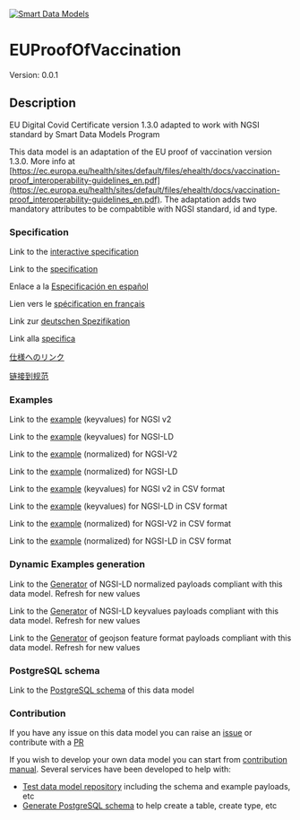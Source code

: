 [![Smart Data Models](https://smartdatamodels.org/wp-content/uploads/2022/01/SmartDataModels_logo.png "Logo")](https://smartdatamodels.org)
# EUProofOfVaccination
Version: 0.0.1

## Description 

EU Digital Covid Certificate version 1.3.0 adapted to work with NGSI standard by Smart Data Models Program

This data model is an adaptation of the EU proof of vaccination version 1.3.0. More info at [https://ec.europa.eu/health/sites/default/files/ehealth/docs/vaccination-proof_interoperability-guidelines_en.pdf](https://ec.europa.eu/health/sites/default/files/ehealth/docs/vaccination-proof_interoperability-guidelines_en.pdf). The adaptation adds two mandatory attributes to be compabtible with NGSI standard, id and type.
### Specification

Link to the [interactive specification](https://swagger.lab.fiware.org/?url=https://smart-data-models.github.io/dataModel.COVID19/EUProofOfVaccination/swagger.yaml)

Link to the [specification](https://github.com/smart-data-models/dataModel.COVID19/blob/master/EUProofOfVaccination/doc/spec.md)

Enlace a la [Especificación en español](https://github.com/smart-data-models/dataModel.COVID19/blob/master/EUProofOfVaccination/doc/spec_ES.md)

Lien vers le [spécification en français](https://github.com/smart-data-models/dataModel.COVID19/blob/master/EUProofOfVaccination/doc/spec_FR.md)

Link zur [deutschen Spezifikation](https://github.com/smart-data-models/dataModel.COVID19/blob/master/EUProofOfVaccination/doc/spec_DE.md)

Link alla [specifica](https://github.com/smart-data-models/dataModel.COVID19/blob/master/EUProofOfVaccination/doc/spec_IT.md)

[仕様へのリンク](https://github.com/smart-data-models/dataModel.COVID19/blob/master/EUProofOfVaccination/doc/spec_JA.md)

[链接到规范](https://github.com/smart-data-models/dataModel.COVID19/blob/master/EUProofOfVaccination/doc/spec_ZH.md)
### Examples

Link to the [example](https://smart-data-models.github.io/dataModel.COVID19/EUProofOfVaccination/examples/example.json) (keyvalues) for NGSI v2

Link to the [example](https://smart-data-models.github.io/dataModel.COVID19/EUProofOfVaccination/examples/example.jsonld) (keyvalues) for NGSI-LD

Link to the [example](https://smart-data-models.github.io/dataModel.COVID19/EUProofOfVaccination/examples/example-normalized.json) (normalized) for NGSI-V2

Link to the [example](https://smart-data-models.github.io/dataModel.COVID19/EUProofOfVaccination/examples/example-normalized.jsonld) (normalized) for NGSI-LD

Link to the [example](https://smart-data-models.github.io/dataModel.COVID19/EUProofOfVaccination/examples/example.json.csv) (keyvalues) for NGSI v2 in CSV format

Link to the [example](https://smart-data-models.github.io/dataModel.COVID19/EUProofOfVaccination/examples/example.jsonld.csv) (keyvalues) for NGSI-LD in CSV format

Link to the [example](https://smart-data-models.github.io/dataModel.COVID19/EUProofOfVaccination/examples/example-normalized.json.csv) (normalized) for NGSI-V2 in CSV format

Link to the [example](https://smart-data-models.github.io/dataModel.COVID19/EUProofOfVaccination/examples/example-normalized.jsonld.csv) (normalized) for NGSI-LD in CSV format
### Dynamic Examples generation

Link to the [Generator](https://smartdatamodels.org/extra/ngsi-ld_generator.php?schemaUrl=https://raw.githubusercontent.com/smart-data-models/dataModel.COVID19/master/EUProofOfVaccination/schema.json&email=info@smartdatamodels.org) of NGSI-LD normalized payloads compliant with this data model. Refresh for new values

Link to the [Generator](https://smartdatamodels.org/extra/ngsi-ld_generator_keyvalues.php?schemaUrl=https://raw.githubusercontent.com/smart-data-models/dataModel.COVID19/master/EUProofOfVaccination/schema.json&email=info@smartdatamodels.org) of NGSI-LD keyvalues payloads compliant with this data model. Refresh for new values

Link to the [Generator](https://smartdatamodels.org/extra/geojson_features_generator.php?schemaUrl=https://raw.githubusercontent.com/smart-data-models/dataModel.COVID19/master/EUProofOfVaccination/schema.json&email=info@smartdatamodels.org) of geojson feature format payloads compliant with this data model. Refresh for new values
### PostgreSQL schema

Link to the [PostgreSQL schema](https://smart-data-models.github.io/dataModel.COVID19/EUProofOfVaccination/schema.sql) of this data model
### Contribution

 If you have any issue on this data model you can raise an [issue](https://github.com/smart-data-models/dataModel.COVID19/issues)  or contribute with a [PR](https://github.com/smart-data-models/dataModel.COVID19/pulls)

 If you wish to develop your own data model you can start from [contribution manual](https://bit.ly/contribution_manual). Several services have been developed to help with: 
 - [Test data model repository](https://smartdatamodels.org/index.php/data-models-contribution-api/) including the schema and example payloads, etc
 - [Generate PostgreSQL schema](https://smartdatamodels.org/index.php/sql-service/) to help create a table, create type, etc